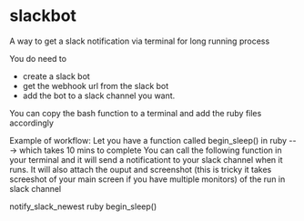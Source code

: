 # slackbot
A way to get a slack notification via terminal for long running process

You do need to 
 -  create a slack bot
 -  get the webhook url from the slack bot
 -  add the bot to a slack channel you want.

You can copy the bash function to a terminal and add the ruby files accordingly

Example of workflow:
 Let you have a function called begin_sleep() in ruby ---> which takes 10 mins to complete
 You can call the following function in your terminal and it will send a notificationt to your slack channel when it runs.
 It will also attach the ouput and screenshot (this is tricky it takes screeshot of your main screen if you have multiple monitors) of the run in slack   channel
 
 notify_slack_newest ruby begin_sleep() 
